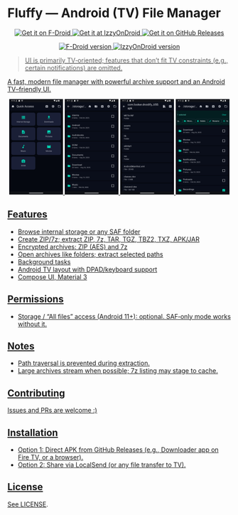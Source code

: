 # Fluffy — Android (TV) File Manager

<p align="center">
  <a href="https://f-droid.org/packages/app.fluffy/">
    <img src="https://f-droid.org/badge/get-it-on.png" height="80" alt="Get it on F-Droid">
  </a>
  <a href="https://apt.izzysoft.de/packages/app.fluffy">
    <img src="https://gitlab.com/IzzyOnDroid/repo/-/raw/master/assets/IzzyOnDroidButtonGreyBorder_nofont.png" height="54" alt="Get it at IzzyOnDroid">
  </a>
  <!-- <a href="https://play.google.com/store/apps/details?id=app.fluffy">
    <img src="https://play.google.com/intl/en_us/badges/static/images/badges/en_badge_web_generic.png" height="80" alt="Get it on Google Play (Alpha)">
  </a> -->
  <a href="https://github.com/mlm-games/fluffy/releases/latest">
    <img src="https://img.shields.io/badge/Get%20it%20on-GitHub%20Releases-24292e?style=for-the-badge&logo=github&logoColor=white" height="80" alt="Get it on GitHub Releases">
  </a>
</p>

<p align="center">
  <a href="https://f-droid.org/packages/app.fluffy/">
    <img alt="F-Droid version"
         src="https://img.shields.io/f-droid/v/app.fluffy?logo=f-droid&logoColor=white&label=F-Droid&labelColor=1976d2&color=1976d2">
  </a>
  <a href="https://apt.izzysoft.de/packages/app.fluffy">
    <img alt="IzzyOnDroid version"
         src="https://img.shields.io/f-droid/v/app.fluffy?baseUrl=https://apt.izzysoft.de/fdroid&label=IzzyOnDroid&labelColor=1b1f23&color=00a3d9&logo=android&logoColor=white">
  <!-- </a>
  <a href="https://shields.rbtlog.dev/app.fluffy">
    <img src="https://shields.rbtlog.dev/simple/app.fluffy?style=for-the-badge" alt="RB Status">
  </a> -->
</p>

> UI is primarily TV‑oriented; features that don’t fit TV constraints (e.g., certain notifications) are omitted.

A fast, modern file manager with powerful archive support and an Android TV–friendly UI.

<p align="center">
  <img src="fastlane/metadata/android/en-US/images/phoneScreenshots/1.png" alt="Screenshot 1" width="24%">
  <img src="fastlane/metadata/android/en-US/images/phoneScreenshots/2.png" alt="Screenshot 2" width="24%">
  <img src="fastlane/metadata/android/en-US/images/phoneScreenshots/3.png" alt="Screenshot 3" width="24%">
  <img src="fastlane/metadata/android/en-US/images/phoneScreenshots/4.png" alt="Screenshot 4" width="24%">
</p>

## Features
- Browse internal storage or any SAF folder
- Create ZIP/7z; extract ZIP, 7z, TAR, TGZ, TBZ2, TXZ, APK/JAR
- Encrypted archives: ZIP (AES) and 7z
- Open archives like folders; extract selected paths
- Background tasks
- Android TV layout with DPAD/keyboard support
- Compose UI, Material 3

## Permissions
- Storage / “All files” access (Android 11+): optional. SAF‑only mode works without it.

## Notes
- Path traversal is prevented during extraction.
- Large archives stream when possible; 7z listing may stage to cache.

## Contributing
Issues and PRs are welcome :)

## Installation
- Option 1: Direct APK from GitHub Releases (e.g., Downloader app on Fire TV, or a browser).
- Option 2: Share via LocalSend (or any file transfer to TV).

## License
See [LICENSE](LICENSE).
